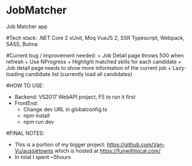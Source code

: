 # JobMatcher
Job Matcher app

#Tech stack:
.NET Core 2
xUnit, Moq
VueJS 2, SSR
Typescript, Webpack, SASS, Bulma

#Current bug / improvement needed:
	+ Job Detail page throws 500 when refresh
	+ Use NProgress
	+ Highlight matched skills for each candidate
	+ Job detail page needs to show more information of the current job
	+ Lazy-loading candidiate list (currently load all candidates)

#HOW TO USE:
+ Backend: VS2017 WebAPI project, F5 to run it first
+ FrontEnd:
	- Change dev URL in globalconfig.ts
	- npm install
	- npm run dev

#FINAL NOTES:
+ This is a portion of my bigger project: https://github.com/Van-Vu/aussietowns which is hosted at https://funwithlocal.com/
+ In total I spent ~5hours